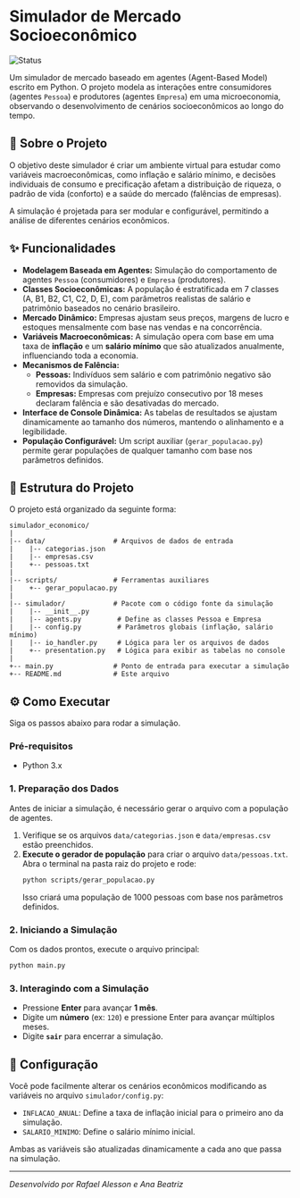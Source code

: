 # Simulador de Mercado Socioeconômico

![Status](https://img.shields.io/badge/status-concluído-green)

Um simulador de mercado baseado em agentes (Agent-Based Model) escrito em Python. O projeto modela as interações entre consumidores (agentes `Pessoa`) e produtores (agentes `Empresa`) em uma microeconomia, observando o desenvolvimento de cenários socioeconômicos ao longo do tempo.

## 🚀 Sobre o Projeto

O objetivo deste simulador é criar um ambiente virtual para estudar como variáveis macroeconômicas, como inflação e salário mínimo, e decisões individuais de consumo e precificação afetam a distribuição de riqueza, o padrão de vida (conforto) e a saúde do mercado (falências de empresas).

A simulação é projetada para ser modular e configurável, permitindo a análise de diferentes cenários econômicos.

## ✨ Funcionalidades

- **Modelagem Baseada em Agentes:** Simulação do comportamento de agentes `Pessoa` (consumidores) e `Empresa` (produtores).
- **Classes Socioeconômicas:** A população é estratificada em 7 classes (A, B1, B2, C1, C2, D, E), com parâmetros realistas de salário e patrimônio baseados no cenário brasileiro.
- **Mercado Dinâmico:** Empresas ajustam seus preços, margens de lucro e estoques mensalmente com base nas vendas e na concorrência.
- **Variáveis Macroeconômicas:** A simulação opera com base em uma taxa de **inflação** e um **salário mínimo** que são atualizados anualmente, influenciando toda a economia.
- **Mecanismos de Falência:**
    - **Pessoas:** Indivíduos sem salário e com patrimônio negativo são removidos da simulação.
    - **Empresas:** Empresas com prejuízo consecutivo por 18 meses declaram falência e são desativadas do mercado.
- **Interface de Console Dinâmica:** As tabelas de resultados se ajustam dinamicamente ao tamanho dos números, mantendo o alinhamento e a legibilidade.
- **População Configurável:** Um script auxiliar (`gerar_populacao.py`) permite gerar populações de qualquer tamanho com base nos parâmetros definidos.

## 📁 Estrutura do Projeto

O projeto está organizado da seguinte forma:

```
simulador_economico/
|
|-- data/                 # Arquivos de dados de entrada
|    |-- categorias.json
|    |-- empresas.csv
|    +-- pessoas.txt
|
|-- scripts/              # Ferramentas auxiliares
|    +-- gerar_populacao.py
|
|-- simulador/            # Pacote com o código fonte da simulação
|    |-- __init__.py
|    |-- agents.py         # Define as classes Pessoa e Empresa
|    |-- config.py         # Parâmetros globais (inflação, salário mínimo)
|    |-- io_handler.py     # Lógica para ler os arquivos de dados
|    +-- presentation.py   # Lógica para exibir as tabelas no console
|
+-- main.py               # Ponto de entrada para executar a simulação
+-- README.md             # Este arquivo
```

## ⚙️ Como Executar

Siga os passos abaixo para rodar a simulação.

### Pré-requisitos
- Python 3.x

### 1. Preparação dos Dados

Antes de iniciar a simulação, é necessário gerar o arquivo com a população de agentes.

1.  Verifique se os arquivos `data/categorias.json` e `data/empresas.csv` estão preenchidos.
2.  **Execute o gerador de população** para criar o arquivo `data/pessoas.txt`. Abra o terminal na pasta raiz do projeto e rode:
    ```bash
    python scripts/gerar_populacao.py
    ```
    Isso criará uma população de 1000 pessoas com base nos parâmetros definidos.

### 2. Iniciando a Simulação

Com os dados prontos, execute o arquivo principal:
```bash
python main.py
```

### 3. Interagindo com a Simulação

- Pressione **Enter** para avançar **1 mês**.
- Digite um **número** (ex: `120`) e pressione Enter para avançar múltiplos meses.
- Digite **`sair`** para encerrar a simulação.

## 🔧 Configuração

Você pode facilmente alterar os cenários econômicos modificando as variáveis no arquivo `simulador/config.py`:

- `INFLACAO_ANUAL`: Define a taxa de inflação inicial para o primeiro ano da simulação.
- `SALARIO_MINIMO`: Define o salário mínimo inicial.

Ambas as variáveis são atualizadas dinamicamente a cada ano que passa na simulação.

---

*Desenvolvido por Rafael Alesson e Ana Beatriz*